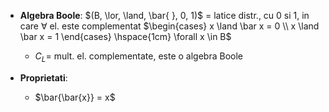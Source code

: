 - **Algebra Boole**: $(B, \lor, \land, \bar{ }, 0, 1)$ = latice distr., cu 0 si 1, in care $\forall$ el. este complementat
	$\begin{cases} x \land \bar x = 0 \\ x \land \bar x = 1 \end{cases} \hspace{1cm} \forall x \in B$
	- $C_L =$ mult. el. complementate, este o algebra Boole

- **Proprietati**:
	- $\bar{\bar{x}} = x$